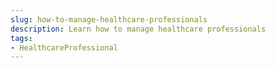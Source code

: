 ```yaml
---
slug: how-to-manage-healthcare-professionals
description: Learn how to manage healthcare professionals
tags:
- HealthcareProfessional
---
```

